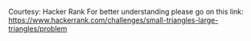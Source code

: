 Courtesy: Hacker Rank
For better understanding please go on this link: https://www.hackerrank.com/challenges/small-triangles-large-triangles/problem
